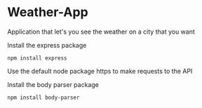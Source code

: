 # Weather-App
Application that let's you see the weather on a city that you want

Install the express package 
```
npm install express
```

Use the default node package https to make requests to the API

Install the body parser package
```
npm install body-parser
```
